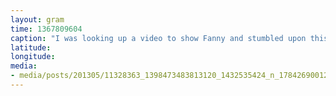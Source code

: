 ```yaml
---
layout: gram
time: 1367809604
caption: "I was looking up a video to show Fanny and stumbled upon this. Google suggestions can't be wrong."
latitude: 
longitude: 
media:
- media/posts/201305/11328363_1398473483813120_1432535424_n_17842690012000351.jpg
---
```

